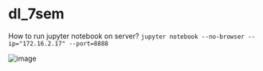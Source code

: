 # dl_7sem

How to run jupyter notebook on server?
`jupyter notebook --no-browser --ip="172.16.2.17" --port=8888 `

![image](https://github.com/user-attachments/assets/e8d0fd35-a196-4b28-afc0-651dd24e4e64)
